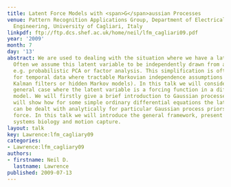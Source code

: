 ```yaml
---
title: Latent Force Models with <span>G</span>aussian Processes
venue: Pattern Recognition Applications Group, Department of Electrical and Electronic
  Engineering, University of Cagliari, Italy
linkpdf: ftp://ftp.dcs.shef.ac.uk/home/neil/lfm_cagliari09.pdf
year: '2009'
month: 7
day: '13'
abstract: We are used to dealing with the situation where we have a latent variable.
  Often we assume this latent variable to be independently drawn from a distribution,
  e.g. probabilistic PCA or factor analysis. This simplification is often extended
  for temporal data where tractable Markovian independence assumptions are used (e.g.
  Kalman filters or hidden Markov models). In this talk we will consider the more
  general case where the latent variable is a forcing function in a differential equation
  model. We will firstly give a brief introduction to Gaussian processes, then we
  will show how for some simple ordinary differential equations the latent variable
  can be dealt with analytically for particular Gaussian process priors over the latent
  force. In this talk we will introduce the general framework, present results in
  systems biology and motion capture.
layout: talk
key: Lawrence:lfm_cagliary09
categories:
- Lawrence:lfm_cagliary09
authors:
- firstname: Neil D.
  lastname: Lawrence
published: 2009-07-13
---
```

